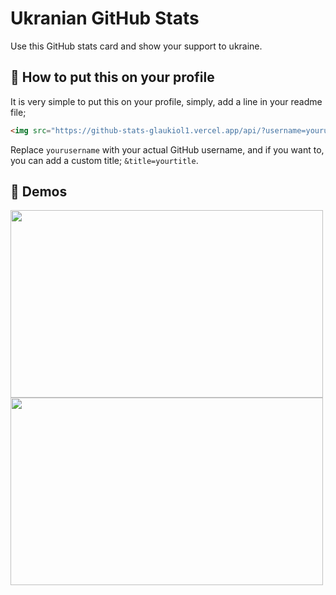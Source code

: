 # Ukranian GitHub Stats

Use this GitHub stats card and show your support to ukraine.

## 🤔 How to put this on your profile

It is very simple to put this on your profile, simply, add a line in your readme file;
```html
<img src="https://github-stats-glaukiol1.vercel.app/api/?username=yourusername" width=500 height=300 />
```

Replace `yourusername` with your actual GitHub username, and if you want to, you can add a custom title; `&title=yourtitle`.

## 📎 Demos

<img src="https://github-stats-glaukiol1.vercel.app/api/?username=glaukiol1" width=500 height=300 />
<img src="https://github-stats-glaukiol1.vercel.app/api/?username=glaukiol1&title=Custom Title" width=500 height=300 />
